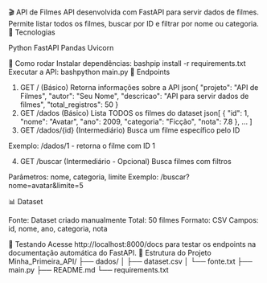 🎬 API de Filmes
API desenvolvida com FastAPI para servir dados de filmes. Permite listar todos os filmes, buscar por ID e filtrar por nome ou categoria.
🚀 Tecnologias

Python
FastAPI
Pandas
Uvicorn

📁 Como rodar
Instalar dependências:
bashpip install -r requirements.txt
Executar a API:
bashpython main.py
🔗 Endpoints
1. GET / (Básico)
Retorna informações sobre a API
json{
  "projeto": "API de Filmes",
  "autor": "Seu Nome",
  "descricao": "API para servir dados de filmes",
  "total_registros": 50
}
2. GET /dados (Básico)
Lista TODOS os filmes do dataset
json[
  {
    "id": 1,
    "nome": "Avatar",
    "ano": 2009,
    "categoria": "Ficção",
    "nota": 7.8
  },
  ...
]
3. GET /dados/{id} (Intermediário)
Busca um filme específico pelo ID

Exemplo: /dados/1 - retorna o filme com ID 1

4. GET /buscar (Intermediário - Opcional)
Busca filmes com filtros

Parâmetros: nome, categoria, limite
Exemplo: /buscar?nome=avatar&limite=5

📊 Dataset

Fonte: Dataset criado manualmente
Total: 50 filmes
Formato: CSV
Campos: id, nome, ano, categoria, nota

🧪 Testando
Acesse http://localhost:8000/docs para testar os endpoints na documentação automática do FastAPI.
📝 Estrutura do Projeto
Minha_Primeira_API/
├── dados/
│   ├── dataset.csv
│   └── fonte.txt
├── main.py
├── README.md
└── requirements.txt